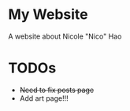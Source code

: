 # My Website

A website about Nicole "Nico" Hao

# TODOs

- ~~Need to fix posts page~~
- Add art page!!!
